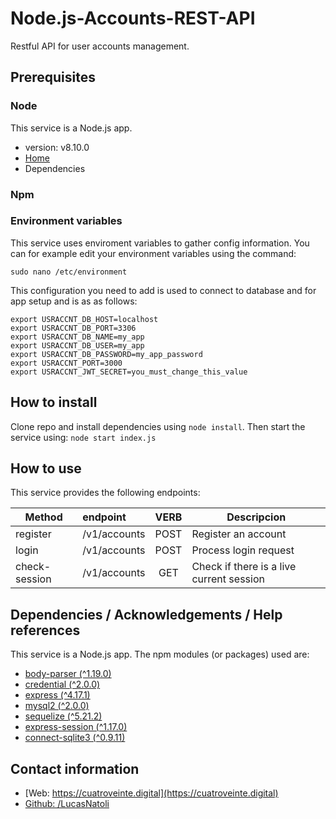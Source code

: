 # Node.js-Accounts-REST-API
Restful API for user accounts management.


## Prerequisites

### Node

This service is a Node.js app. 

* version: v8.10.0
* [Home](https://nodejs.org)
* Dependencies


### Npm
### Environment variables

This service uses enviroment variables to gather config information. You can for example edit your environment variables using the command:

`sudo nano /etc/environment`

This configuration you need to add is used to connect to database and for app setup and is as as follows:

```
export USRACCNT_DB_HOST=localhost
export USRACCNT_DB_PORT=3306
export USRACCNT_DB_NAME=my_app
export USRACCNT_DB_USER=my_app
export USRACCNT_DB_PASSWORD=my_app_password
export USRACCNT_PORT=3000
export USRACCNT_JWT_SECRET=you_must_change_this_value
```

## How to install

Clone repo and install dependencies using `node install`. 
Then start the service using: `node start index.js`

## How to use

This service provides the following endpoints:

| Method       | endpoint      | VERB  | Descripcion         |
| ------------ |:------------- | :---: | --------------------|
| register     | /v1/accounts  | POST  | Register an account |
| login        | /v1/accounts  | POST  | Process login request |
| check-session| /v1/accounts  | GET   | Check if there is a live current session |


## Dependencies / Acknowledgements / Help references

This service is a Node.js app. The npm modules (or packages) used are:

* [body-parser (^1.19.0)](https://www.npmjs.com/package/body-parser)
* [credential (^2.0.0)](https://www.npmjs.com/package/credential)
* [express (^4.17.1)](https://www.npmjs.com/package/express)
* [mysql2 (^2.0.0)](https://www.npmjs.com/package/mysql2)
* [sequelize (^5.21.2)](https://sequelize.org/)
* [express-session (^1.17.0)](https://www.npmjs.com/package/express-session)
* [connect-sqlite3 (^0.9.11)](https://www.npmjs.com/package/connect-sqlite3)
## Contact information

* [Web: https://cuatroveinte.digital](https://cuatroveinte.digital)
* [Github: /LucasNatoli](https://github.com/LucasNatoli)
